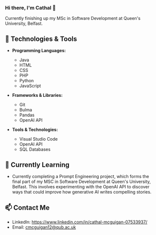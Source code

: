 ### Hi there, I'm Cathal 👋

Currently finishing up my MSc in Software Development at Queen's University, Belfast.

## 🔧 Technologies & Tools

- **Programming Languages:**
  - Java
  - HTML
  - CSS
  - PHP
  - Python
  - JavaScript
 
- **Frameworks & Libraries:**
  - Git
  - Bulma
  - Pandas
  - OpenAI API

- **Tools & Technologies:**
  - Visual Studio Code
  - OpenAI API
  - SQL Databases

## 🌱 Currently Learning

- Currently completing a Prompt Engineering project, which forms the final part of my MSC in Software Development at Queen's University, Belfast. This involves experimenting with the OpenAI API to discover ways that could improve how generative AI writes compelling stories.

## 📫 Contact Me

- LinkedIn: https://www.linkedin.com/in/cathal-mcguigan-07533937/
- Email: cmcguigan12@qub.ac.uk
<!--
**cathalmcgit/cathalmcgit** is a ✨ _special_ ✨ repository because its `README.md` (this file) appears on your GitHub profile.

Here are some ideas to get you started:

- 🔭 I’m currently working on ...
- 🌱 I’m currently learning ...
- 👯 I’m looking to collaborate on ...
- 🤔 I’m looking for help with ...
- 💬 Ask me about ...
- 📫 How to reach me: ...
- 😄 Pronouns: ...
- ⚡ Fun fact: ...


## 📊 GitHub Stats

![Your GitHub Stats](https://github-readme-stats.vercel.app/api?username=your-username&show_icons=true&theme=radical)

## ⚡ Fun Fact

[Share a fun or interesting fact about yourself]

## 🏆 GitHub Trophies

[![trophy](https://github-profile-trophy.vercel.app/?username=your-username)](https://github.com/ryo-ma/github-profile-trophy)

## 🚀 Open Source Contributions

[Highlight any notable open-source projects you've contributed to]

Feel free to explore my repositories and connect with me! 😊

-->
